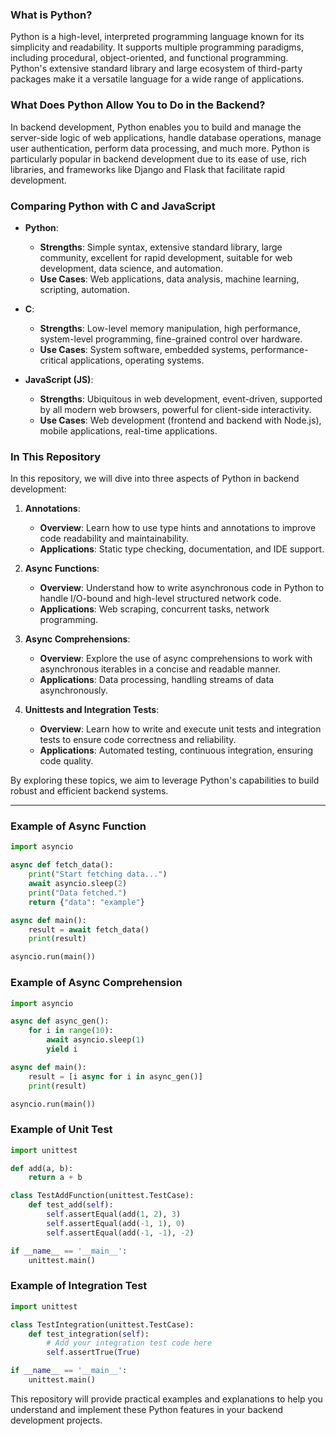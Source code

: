 ### What is Python?
Python is a high-level, interpreted programming language known for its simplicity and readability. It supports multiple programming paradigms, including procedural, object-oriented, and functional programming. Python's extensive standard library and large ecosystem of third-party packages make it a versatile language for a wide range of applications.

### What Does Python Allow You to Do in the Backend?
In backend development, Python enables you to build and manage the server-side logic of web applications, handle database operations, manage user authentication, perform data processing, and much more. Python is particularly popular in backend development due to its ease of use, rich libraries, and frameworks like Django and Flask that facilitate rapid development.

### Comparing Python with C and JavaScript
- **Python**:
  - **Strengths**: Simple syntax, extensive standard library, large community, excellent for rapid development, suitable for web development, data science, and automation.
  - **Use Cases**: Web applications, data analysis, machine learning, scripting, automation.
  
- **C**:
  - **Strengths**: Low-level memory manipulation, high performance, system-level programming, fine-grained control over hardware.
  - **Use Cases**: System software, embedded systems, performance-critical applications, operating systems.

- **JavaScript (JS)**:
  - **Strengths**: Ubiquitous in web development, event-driven, supported by all modern web browsers, powerful for client-side interactivity.
  - **Use Cases**: Web development (frontend and backend with Node.js), mobile applications, real-time applications.

### In This Repository
In this repository, we will dive into three aspects of Python in backend development:

1. **Annotations**:
   - **Overview**: Learn how to use type hints and annotations to improve code readability and maintainability.
   - **Applications**: Static type checking, documentation, and IDE support.
  
2. **Async Functions**:
   - **Overview**: Understand how to write asynchronous code in Python to handle I/O-bound and high-level structured network code.
   - **Applications**: Web scraping, concurrent tasks, network programming.
  
3. **Async Comprehensions**:
   - **Overview**: Explore the use of async comprehensions to work with asynchronous iterables in a concise and readable manner.
   - **Applications**: Data processing, handling streams of data asynchronously.

4. **Unittests and Integration Tests**:
   - **Overview**: Learn how to write and execute unit tests and integration tests to ensure code correctness and reliability.
   - **Applications**: Automated testing, continuous integration, ensuring code quality.

By exploring these topics, we aim to leverage Python's capabilities to build robust and efficient backend systems.

---

### Example of Async Function
```python
import asyncio

async def fetch_data():
    print("Start fetching data...")
    await asyncio.sleep(2)
    print("Data fetched.")
    return {"data": "example"}

async def main():
    result = await fetch_data()
    print(result)

asyncio.run(main())
```

### Example of Async Comprehension
```python
import asyncio

async def async_gen():
    for i in range(10):
        await asyncio.sleep(1)
        yield i

async def main():
    result = [i async for i in async_gen()]
    print(result)

asyncio.run(main())
```

### Example of Unit Test
```python
import unittest

def add(a, b):
    return a + b

class TestAddFunction(unittest.TestCase):
    def test_add(self):
        self.assertEqual(add(1, 2), 3)
        self.assertEqual(add(-1, 1), 0)
        self.assertEqual(add(-1, -1), -2)

if __name__ == '__main__':
    unittest.main()
```

### Example of Integration Test
```python
import unittest

class TestIntegration(unittest.TestCase):
    def test_integration(self):
        # Add your integration test code here
        self.assertTrue(True)

if __name__ == '__main__':
    unittest.main()
```

This repository will provide practical examples and explanations to help you understand and implement these Python features in your backend development projects.
